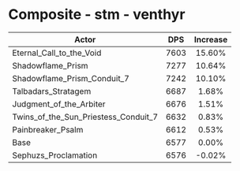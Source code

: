 # Composite - stm - venthyr
| Actor | DPS | Increase |
|---|:---:|:---:|
|Eternal_Call_to_the_Void|7603|15.60%|
|Shadowflame_Prism|7277|10.64%|
|Shadowflame_Prism_Conduit_7|7242|10.10%|
|Talbadars_Stratagem|6687|1.68%|
|Judgment_of_the_Arbiter|6676|1.51%|
|Twins_of_the_Sun_Priestess_Conduit_7|6632|0.83%|
|Painbreaker_Psalm|6612|0.53%|
|Base|6577|0.00%|
|Sephuzs_Proclamation|6576|-0.02%|
